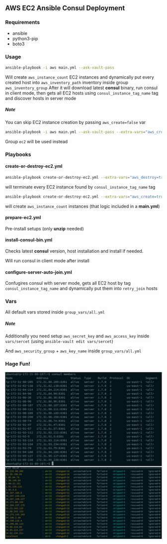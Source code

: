 ## AWS EC2 Ansible Consul Deployment
### Requirements
- ansible
- python3-pip
- boto3

### Usage
```bash
ansible-playbook -i aws main.yml --ask-vault-pass
```
Will create `aws_instance_count` EC2 instances and dynamically put every created host into `aws_inventory_path` inventory inside group `aws_inventory_group`
After it will download latest **consul** binary, run consul in client mode, then gets all EC2 hosts using `consul_instance_tag_name` tag and discover hosts in server mode

##### Note
You can skip EC2 instance creation by passing `aws_create=false` var
```bash
ansible-playbook -i aws main.yml --ask-vault-pass --extra-vars="aws_create=false"
```
Group `ec2` will be used instead

### Playbooks
#### create-or-destroy-ec2.yml
```bash
ansible-playbook create-or-destroy-ec2.yml --extra-vars="aws_destroy=true"
```
will terminate every  EC2 instance found by `consul_instance_tag_name` tag
```bash
ansible-playbook create-or-destroy-ec2.yml --extra-vars="aws_create=true"
```
will create `aws_instance_count` instances (that logic included in a **main.yml**)

#### prepare-ec2.yml
Pre-install setups (only **unzip** needed)

#### install-consul-bin.yml
Checks latest **consul** version, host installation and install if needed.

Will run consul in client mode after install

#### configure-server-auto-join.yml
Confugires consul with server mode, gets all EC2 host by tag `consul_instance_tag_name` and dynamically put them into `retry_join` hosts

### Vars
All default vars stored inside `group_vars/all.yml`
##### Note
Additionally you need setup `aws_secret_key` and `aws_access_key` inside `vars/sercet` (using `ansible-vault edit vars/sercet`)

And `aws_security_group` + `aws_key_name` inside `group_vars/all.yml`

### Hage Fun!
![21 EC2 host dcluster](images/21_host_cluster.png)
![21 EC2 host deployment result](images/21_host.png)
